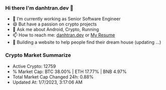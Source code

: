### Hi there I'm danhtran.dev 👋

- 🔭 I’m currently working as Senior Software Engineer
- 😄 But have a passion on crypto projects
- 💬 Ask me about Android, Crypto, Running 
- 📫 How to reach me: <a href="https://danhtran.dev" target="_blank">danhtran.dev</a> or <a href="Dan-Resume.pdf" target="_blank">My Resume</a>
- 🌱 Building a website to help people find their dream house (updating ...)

### Crypto Market Summarize
- Active Crypto: 12759
- % Market Cap: BTC 38.00% | ETH 17.77% | BNB 4.97%
- Total Market Cap Changed 24h: 0.88%
- Updated At: 1/7/2023, 3:17:06 AM
